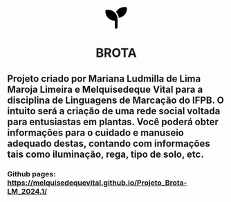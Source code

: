 <div align="center">
  <svg xmlns="http://www.w3.org/2000/svg" viewBox="0 0 512 512"
height="50px" width="100px"><!--! Font Awesome Free 6.6.0 by @fontawesome - https://fontawesome.com License - https://fontawesome.com/license/free (Icons: CC BY 4.0, Fonts: SIL OFL 1.1, Code: MIT License) Copyright 2024 Fonticons, Inc. --><path d="M512 32c0 113.6-84.6 207.5-194.2 222c-7.1-53.4-30.6-101.6-65.3-139.3C290.8 46.3 364 0 448 0l32 0c17.7 0 32 14.3 32 32zM0 96C0 78.3 14.3 64 32 64l32 0c123.7 0 224 100.3 224 224l0 32 0 160c0 17.7-14.3 32-32 32s-32-14.3-32-32l0-160C100.3 320 0 219.7 0 96z"/></svg><h1>BROTA</h1>
</div>


## Projeto criado por Mariana Ludmilla de Lima Maroja Limeira e Melquisedeque Vital para a disciplina de Linguagens de Marcação do IFPB. O intuito será a criação de uma rede social voltada para entusiastas em plantas. Você poderá obter informações para o cuidado e manuseio adequado destas, contando com informações tais como iluminação, rega, tipo de solo, etc.

### Github pages: https://melquisedequevital.github.io/Projeto_Brota-LM_2024.1/
